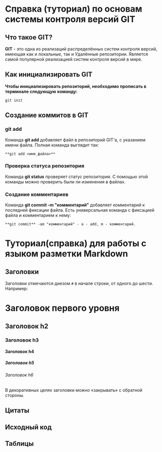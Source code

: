 # Справка (туториал) по основам системы контроля версий GIT

## Что такое GIT?
**GIT** - это одна из реализаций распределённых систем
контроля версий, имеющая как и локальные, так и
Удалённые репозитории. Является самой популярной
реализацией систем контроля версий в мире.

## Как инициализировать GIT
**Чтобы инициализировать репозиторий, необходимо прописать в терминале следующую команду:**

```
git init
```

## Создание коммитов в GIT

### git add
Команда **git add** добавляет файл в репозиторий GIT'a, с указанием имени файла. Полная команда выглядит так:
```
**git add <имя_файла>**
```

### Проверка статуса репозитория
Команда **git status** проверяет статус репозитория. С помощью этой команды можно проверить были ли изменения в файлах.

### Создание комментариев
Команда **git commit -m "комментарий"** добавляет комментарий к последней фиксации файла. Есть универсальная команда с фиксацией файла и комментарием к нему:
```
**git commit** -am "комментарий" - a - add, m - комментарий.
```

# Туториал(справка) для работы с языком разметки Markdown








## Заголовки
Заголовки отмечаются диезом `#` в начале строки, от одного до шести. Например:

# Заголовок первого уровня #
## Заголовок h2
### Заголовок h3
#### Заголовок h4
##### Заголовок h5
###### Заголовок h6

В декоративных целях заголовки можно «закрывать» с обратной стороны.

## Цитаты










## Исходный код










## Таблицы










